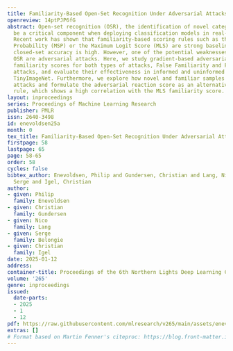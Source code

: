 ```yaml
---
title: Familiarity-Based Open-Set Recognition Under Adversarial Attacks
openreview: 14ptPJP6fG
abstract: Open-set recognition (OSR), the identification of novel categories, can
  be a critical component when deploying classification models in real-world applications.
  Recent work has shown that familiarity-based scoring rules such as the Maximum Softmax
  Probability (MSP) or the Maximum Logit Score (MLS) are strong baselines when the
  closed-set accuracy is high. However, one of the potential weaknesses of familiarity-based
  OSR are adversarial attacks. Here, we study gradient-based adversarial attacks on
  familiarity scores for both types of attacks, False Familiarity and False Novelty
  attacks, and evaluate their effectiveness in informed and uninformed settings on
  TinyImageNet. Furthermore, we explore how novel and familiar samples react to adversarial
  attacks and formulate the adversarial reaction score as an alternative OSR scoring
  rule, which shows a high correlation with the MLS familiarity score.
layout: inproceedings
series: Proceedings of Machine Learning Research
publisher: PMLR
issn: 2640-3498
id: enevoldsen25a
month: 0
tex_title: Familiarity-Based Open-Set Recognition Under Adversarial Attacks
firstpage: 58
lastpage: 65
page: 58-65
order: 58
cycles: false
bibtex_author: Enevoldsen, Philip and Gundersen, Christian and Lang, Nico and Belongie,
  Serge and Igel, Christian
author:
- given: Philip
  family: Enevoldsen
- given: Christian
  family: Gundersen
- given: Nico
  family: Lang
- given: Serge
  family: Belongie
- given: Christian
  family: Igel
date: 2025-01-12
address:
container-title: Proceedings of the 6th Northern Lights Deep Learning Conference (NLDL)
volume: '265'
genre: inproceedings
issued:
  date-parts:
  - 2025
  - 1
  - 12
pdf: https://raw.githubusercontent.com/mlresearch/v265/main/assets/enevoldsen25a/enevoldsen25a.pdf
extras: []
# Format based on Martin Fenner's citeproc: https://blog.front-matter.io/posts/citeproc-yaml-for-bibliographies/
---
```

